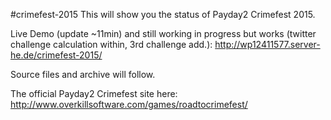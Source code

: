 #crimefest-2015
This will show you the status of Payday2 Crimefest 2015.

Live Demo (update ~11min) and still working in progress but works (twitter challenge calculation within, 3rd challenge add.): 
http://wp12411577.server-he.de/crimefest-2015/
 

Source files and archive will follow.




The official Payday2 Crimefest site here: http://www.overkillsoftware.com/games/roadtocrimefest/
